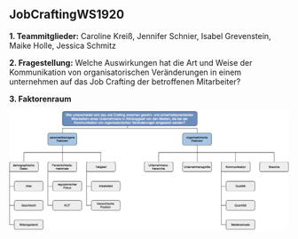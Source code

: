 
## JobCraftingWS1920



**1. Teammitglieder:** Caroline Kreiß, Jennifer Schnier, Isabel Grevenstein, Maike Holle, Jessica Schmitz

**2. Fragestellung:** Welche Auswirkungen hat die Art und Weise der Kommunikation von organisatorischen Veränderungen in einem unternehmen auf das Job Crafting der betroffenen Mitarbeiter?

**3. Faktorenraum**

![Faktorenraum](https://raw.githubusercontent.com/JessicaS2512/JobCraftingWS1920/master/images/Faktorenraum%20Job%20Crafting.png)
